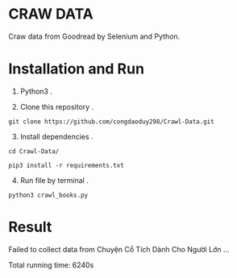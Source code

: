 # CRAW DATA 

  Craw data from Goodread by Selenium and Python. 

# Installation and Run

  1. Python3 .
  
  2. Clone this repository .

    git clone https://github.com/congdaoduy298/Crawl-Data.git 

  3. Install dependencies .

    cd Crawl-Data/
   
    pip3 install -r requirements.txt 
   
  4. Run file by terminal .
   
    python3 crawl_books.py 

# Result 
    
   Failed to collect data from Chuyện Cổ Tích Dành Cho Người Lớn ...
    
   Total running time: 6240s

